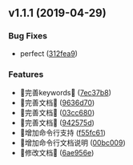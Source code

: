 ## v1.1.1 (2019-04-29)


### Bug Fixes

*  perfect ([312fea9](https://github.com/13916253446/release-easy/commit/312fea9))


### Features

*  :100:完善keywords:100: ([7ec37b8](https://github.com/13916253446/release-easy/commit/7ec37b8))
*  :100:完善文档:100: ([9636d70](https://github.com/13916253446/release-easy/commit/9636d70))
*  :100:完善文档:100: ([03cc680](https://github.com/13916253446/release-easy/commit/03cc680))
*  :100:完善文档:100: ([942575d](https://github.com/13916253446/release-easy/commit/942575d))
*  🎉增加命令行支持 ([f55fc61](https://github.com/13916253446/release-easy/commit/f55fc61))
*  🎉增加命令行文档说明 ([00bc009](https://github.com/13916253446/release-easy/commit/00bc009))
* :tada:修改文档:tada: ([6ae956e](https://github.com/13916253446/release-easy/commit/6ae956e))



